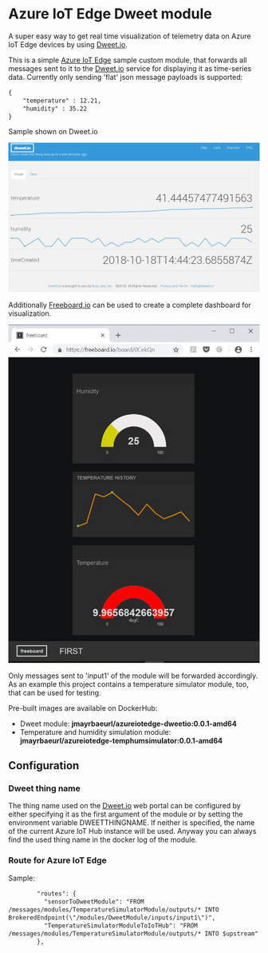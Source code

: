 # Azure IoT Edge Dweet module

A super easy way to get real time visualization of telemetry data on Azure IoT Edge devices by using [Dweet.io](https://dweet.io).

This is a simple [Azure IoT Edge](https://azure.microsoft.com/en-us/services/iot-edge/) sample custom module, that forwards all messages sent to it to the [Dweet.io](https://dweet.io) service for displaying it as time-series data. Currently only sending 'flat' json message payloads is supported:

```
{
    "temperature" : 12.21,
    "humidity" : 35.22
}
```
Sample shown on Dweet.io

![Dweet snapshot](./images/dweetiosnapshot.JPG)

Additionally [Freeboard.io](http://freeboard.io/) can be used to create a complete dashboard for visualization.

![Freeboard snapshot](./images/FreeboardSnapshot.JPG)

Only messages sent to 'input1' of the module will be forwarded accordingly. As an example this project contains a temperature simulator module, too, that can be used for testing.

Pre-built images are available on DockerHub:
* Dweet module: **jmayrbaeurl/azureiotedge-dweetio:0.0.1-amd64**
* Temperature and humidity simulation module: **jmayrbaeurl/azureiotedge-temphumsimulator:0.0.1-amd64**

## Configuration

### Dweet thing name
The thing name used on the [Dweet.io](https://dweet.io) web portal can be configured by either specifying it as the first argument of the module or by setting the environment variable DWEETTHINGNAME. If neither is specified, the name of the current Azure IoT Hub instance will be used. Anyway you can always find the used thing name in the docker log of the module.

### Route for Azure IoT Edge

Sample:
```
        "routes": {
          "sensorToDweetModule": "FROM /messages/modules/TemperatureSimulatorModule/outputs/* INTO BrokeredEndpoint(\"/modules/DweetModule/inputs/input1\")",
          "TemperatureSimulatorModuleToIoTHub": "FROM /messages/modules/TemperatureSimulatorModule/outputs/* INTO $upstream"
        },
```